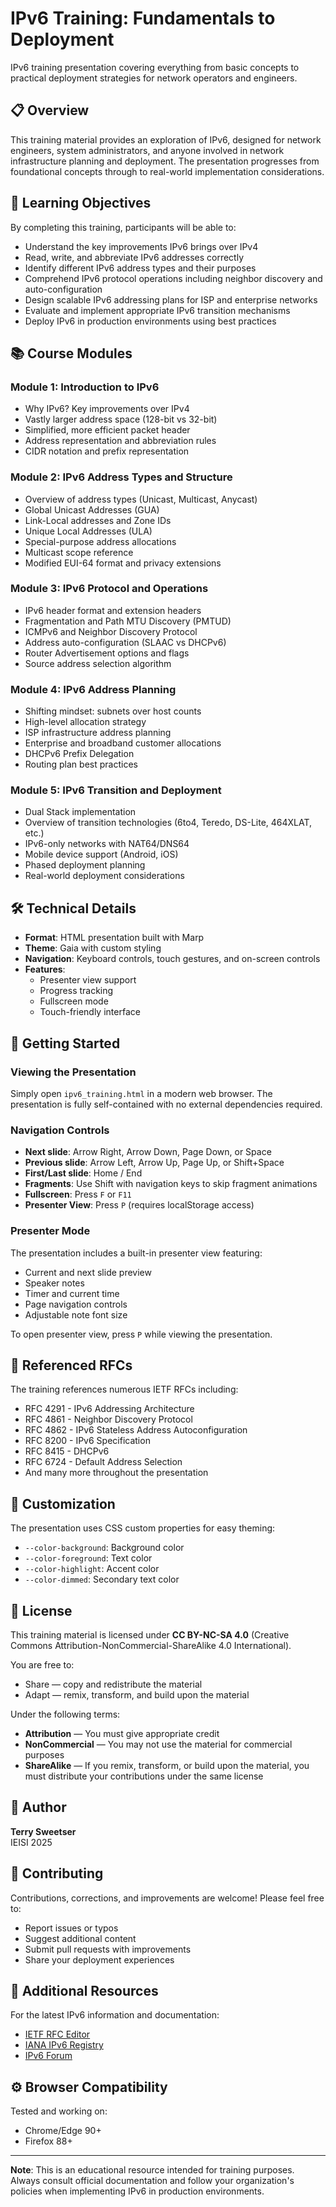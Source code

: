 # IPv6 Training: Fundamentals to Deployment

IPv6 training presentation covering everything from basic concepts to practical deployment strategies for network operators and engineers.

## 📋 Overview

This training material provides an exploration of IPv6, designed for network engineers, system administrators, and anyone involved in network infrastructure planning and deployment. The presentation progresses from foundational concepts through to real-world implementation considerations.

## 🎯 Learning Objectives

By completing this training, participants will be able to:

- Understand the key improvements IPv6 brings over IPv4
- Read, write, and abbreviate IPv6 addresses correctly
- Identify different IPv6 address types and their purposes
- Comprehend IPv6 protocol operations including neighbor discovery and auto-configuration
- Design scalable IPv6 addressing plans for ISP and enterprise networks
- Evaluate and implement appropriate IPv6 transition mechanisms
- Deploy IPv6 in production environments using best practices

## 📚 Course Modules

### Module 1: Introduction to IPv6
- Why IPv6? Key improvements over IPv4
- Vastly larger address space (128-bit vs 32-bit)
- Simplified, more efficient packet header
- Address representation and abbreviation rules
- CIDR notation and prefix representation

### Module 2: IPv6 Address Types and Structure
- Overview of address types (Unicast, Multicast, Anycast)
- Global Unicast Addresses (GUA)
- Link-Local addresses and Zone IDs
- Unique Local Addresses (ULA)
- Special-purpose address allocations
- Multicast scope reference
- Modified EUI-64 format and privacy extensions

### Module 3: IPv6 Protocol and Operations
- IPv6 header format and extension headers
- Fragmentation and Path MTU Discovery (PMTUD)
- ICMPv6 and Neighbor Discovery Protocol
- Address auto-configuration (SLAAC vs DHCPv6)
- Router Advertisement options and flags
- Source address selection algorithm

### Module 4: IPv6 Address Planning
- Shifting mindset: subnets over host counts
- High-level allocation strategy
- ISP infrastructure address planning
- Enterprise and broadband customer allocations
- DHCPv6 Prefix Delegation
- Routing plan best practices

### Module 5: IPv6 Transition and Deployment
- Dual Stack implementation
- Overview of transition technologies (6to4, Teredo, DS-Lite, 464XLAT, etc.)
- IPv6-only networks with NAT64/DNS64
- Mobile device support (Android, iOS)
- Phased deployment planning
- Real-world deployment considerations

## 🛠️ Technical Details

- **Format**: HTML presentation built with Marp
- **Theme**: Gaia with custom styling
- **Navigation**: Keyboard controls, touch gestures, and on-screen controls
- **Features**: 
  - Presenter view support
  - Progress tracking
  - Fullscreen mode
  - Touch-friendly interface

## 🚀 Getting Started

### Viewing the Presentation

Simply open `ipv6_training.html` in a modern web browser. The presentation is fully self-contained with no external dependencies required.

### Navigation Controls

- **Next slide**: Arrow Right, Arrow Down, Page Down, or Space
- **Previous slide**: Arrow Left, Arrow Up, Page Up, or Shift+Space
- **First/Last slide**: Home / End
- **Fragments**: Use Shift with navigation keys to skip fragment animations
- **Fullscreen**: Press `F` or `F11`
- **Presenter View**: Press `P` (requires localStorage access)

### Presenter Mode

The presentation includes a built-in presenter view featuring:
- Current and next slide preview
- Speaker notes
- Timer and current time
- Page navigation controls
- Adjustable note font size

To open presenter view, press `P` while viewing the presentation.

## 📖 Referenced RFCs

The training references numerous IETF RFCs including:

- RFC 4291 - IPv6 Addressing Architecture
- RFC 4861 - Neighbor Discovery Protocol
- RFC 4862 - IPv6 Stateless Address Autoconfiguration
- RFC 8200 - IPv6 Specification
- RFC 8415 - DHCPv6
- RFC 6724 - Default Address Selection
- And many more throughout the presentation

## 🎨 Customization

The presentation uses CSS custom properties for easy theming:
- `--color-background`: Background color
- `--color-foreground`: Text color
- `--color-highlight`: Accent color
- `--color-dimmed`: Secondary text color

## 📝 License

This training material is licensed under **CC BY-NC-SA 4.0** (Creative Commons Attribution-NonCommercial-ShareAlike 4.0 International).

You are free to:
- Share — copy and redistribute the material
- Adapt — remix, transform, and build upon the material

Under the following terms:
- **Attribution** — You must give appropriate credit
- **NonCommercial** — You may not use the material for commercial purposes
- **ShareAlike** — If you remix, transform, or build upon the material, you must distribute your contributions under the same license

## 👤 Author

**Terry Sweetser**  
IEISI 2025

## 🤝 Contributing

Contributions, corrections, and improvements are welcome! Please feel free to:
- Report issues or typos
- Suggest additional content
- Submit pull requests with improvements
- Share your deployment experiences

## 🔗 Additional Resources

For the latest IPv6 information and documentation:
- [IETF RFC Editor](https://www.rfc-editor.org/)
- [IANA IPv6 Registry](https://www.iana.org/assignments/ipv6-address-space/)
- [IPv6 Forum](https://www.ipv6forum.com/)

## ⚙️ Browser Compatibility

Tested and working on:
- Chrome/Edge 90+
- Firefox 88+

---

**Note**: This is an educational resource intended for training purposes. Always consult official documentation and follow your organization's policies when implementing IPv6 in production environments.

